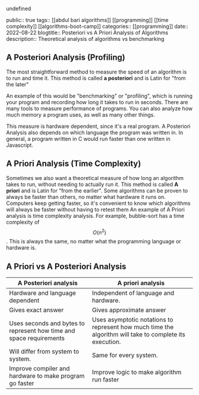 undefined

public:: true
tags:: [[abdul bari algorithms]] [[programming]] [[time complexity]] [[algorithms-boot-camp]]
categories:: [[programming]]
date:: 2022-08-22
blogtitle:: Posteriori vs A Priori Analysis of Algorithms
description:: Theoretical analysis of algorithms vs benchmarking


## A Posteriori Analysis (Profiling)

The most straightforward method to measure the speed of an algorithm is to run and time it.
This method is called **a posteriori** and is Latin for "from the later"

An example of this would be "benchmarking" or "profiling", which is running your program and recording how long it takes to run in seconds. There are many tools to measure performance of programs.
You can also analyze how much memory a program uses, as well as many other things.

This measure is hardware dependent, since it's a real program.
A Posteriori Analysis also depends on which language the program was written in. In general, a program written in C would run faster than one written in Javascript.



## A Priori Analysis (Time Complexity)

Sometimes we also want a theoretical measure of how long an algorithm takes to run, without needing to actually run it. This method is called **A priori** and is Latin for "from the earlier".
Some algorithms can be proven to always be faster than others, no matter what hardware it runs on.
Computers keep getting faster, so it's convenient to know which algorithms will always be faster without having to retest them
An example of A Priori analysis is time complexity analysis.
For example, bubble-sort has a time complexity of $$O(n^2)$$. This is always the same, no matter what the programming language or hardware is.




## A Priori vs A Posteriori Analysis

|                                     A Posteriori analysis                                     |                                                    A priori analysis                                                    |
|--|--|
|        Hardware and language dependent|                          Independent of language and hardware.                             |
|                                  Gives exact answer                                 |Gives approximate answer|
|Uses seconds and bytes to represent how time and space requirements| Uses asymptotic notations to represent how much time the algorithm will take to complete its execution. |
|Will differ from system to system. |                  Same for every system.                  |
|Improve compiler and hardware to make program go faster|Improve logic to make algorithm run faster|



